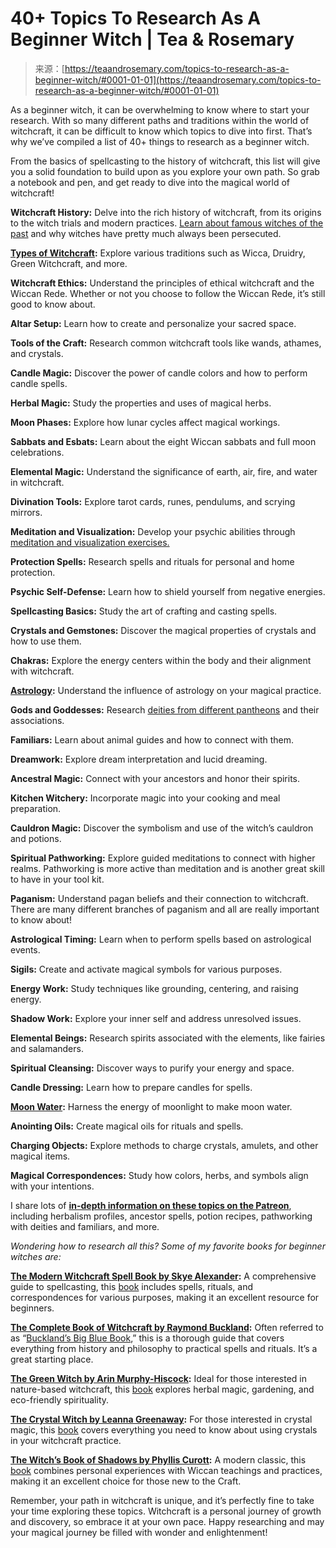 <!--yml
category: 未分类
date: 2024-06-12 18:23:27
-->

# 40+ Topics To Research As A Beginner Witch | Tea & Rosemary

> 来源：[https://teaandrosemary.com/topics-to-research-as-a-beginner-witch/#0001-01-01](https://teaandrosemary.com/topics-to-research-as-a-beginner-witch/#0001-01-01)

As a beginner witch, it can be overwhelming to know where to start your research. With so many different paths and traditions within the world of witchcraft, it can be difficult to know which topics to dive into first. That’s why we’ve compiled a list of 40+ things to research as a beginner witch.

From the basics of spellcasting to the history of witchcraft, this list will give you a solid foundation to build upon as you explore your own path. So grab a notebook and pen, and get ready to dive into the magical world of witchcraft!

**Witchcraft History:** Delve into the rich history of witchcraft, from its origins to the witch trials and modern practices. [Learn about famous witches of the past](https://teaandrosemary.com/famous-witches-in-history/) and why witches have pretty much always been persecuted.

**[Types of Witchcraft](https://teaandrosemary.com/types-of-witches-types-of-witchcraft/):** Explore various traditions such as Wicca, Druidry, Green Witchcraft, and more.

**Witchcraft Ethics:** Understand the principles of ethical witchcraft and the Wiccan Rede. Whether or not you choose to follow the Wiccan Rede, it’s still good to know about.

**Altar Setup:** Learn how to create and personalize your sacred space.

**Tools of the Craft:** Research common witchcraft tools like wands, athames, and crystals.

**Candle Magic:** Discover the power of candle colors and how to perform candle spells.

**Herbal Magic:** Study the properties and uses of magical herbs.

**Moon Phases:** Explore how lunar cycles affect magical workings.

**Sabbats and Esbats:** Learn about the eight Wiccan sabbats and full moon celebrations.

**Elemental Magic:** Understand the significance of earth, air, fire, and water in witchcraft.

**Divination Tools:** Explore tarot cards, runes, pendulums, and scrying mirrors.

**Meditation and Visualization:** Develop your psychic abilities through [meditation and visualization exercises.](https://teaandrosemary.com/types-of-meditation-techniques/)

**Protection Spells:** Research spells and rituals for personal and home protection.

**Psychic Self-Defense:** Learn how to shield yourself from negative energies.

**Spellcasting Basics:** Study the art of crafting and casting spells.

**Crystals and Gemstones:** Discover the magical properties of crystals and how to use them.

**Chakras:** Explore the energy centers within the body and their alignment with witchcraft.

**[Astrology](https://teaandrosemary.com/category/astrology/):** Understand the influence of astrology on your magical practice.

**Gods and Goddesses:** Research [deities from different pantheons](https://teaandrosemary.com/category/witchcraft/deities/) and their associations.

**Familiars:** Learn about animal guides and how to connect with them.

**Dreamwork:** Explore dream interpretation and lucid dreaming.

**Ancestral Magic:** Connect with your ancestors and honor their spirits.

**Kitchen Witchery:** Incorporate magic into your cooking and meal preparation.

**Cauldron Magic:** Discover the symbolism and use of the witch’s cauldron and potions.

**Spiritual Pathworking:** Explore guided meditations to connect with higher realms. Pathworking is more active than meditation and is another great skill to have in your tool kit.

**Paganism:** Understand pagan beliefs and their connection to witchcraft. There are many different branches of paganism and all are really important to know about!

**Astrological Timing:** Learn when to perform spells based on astrological events.

**Sigils:** Create and activate magical symbols for various purposes.

**Energy Work:** Study techniques like grounding, centering, and raising energy.

**Shadow Work:** Explore your inner self and address unresolved issues.

**Elemental Beings:** Research spirits associated with the elements, like fairies and salamanders.

**Spiritual Cleansing:** Discover ways to purify your energy and space.

**Candle Dressing:** Learn how to prepare candles for spells.

**[Moon Water](https://teaandrosemary.com/how-to-make-moon-water/):** Harness the energy of moonlight to make moon water.

**Anointing Oils:** Create magical oils for rituals and spells.

**Charging Objects:** Explore methods to charge crystals, amulets, and other magical items.

**Magical Correspondences:** Study how colors, herbs, and symbols align with your intentions.

I share lots of [**in-depth information on these topics on the Patreon**](https://www.patreon.com/teaandrosemary), including herbalism profiles, ancestor spells, potion recipes, pathworking with deities and familiars, and more.

*Wondering how to research all this? Some of my favorite books for beginner witches are:*

**[The Modern Witchcraft Spell Book by Skye Alexander](https://go.skimresources.com?id=193399X1730719&xs=1&url=https%3A%2F%2Fwww.kobo.com%2Fus%2Fen%2Febook%2Fthe-modern-witchcraft-spell-book-2):** A comprehensive guide to spellcasting, this [book](https://go.skimresources.com?id=193399X1730719&xs=1&url=https%3A%2F%2Fwww.thriftbooks.com%2Fw%2Fthe-modern-witchcraft-spell-book-your-complete-guide-to-crafting-and-casting-spells%2F38369283%2F%23edition%3D66302765) includes spells, rituals, and correspondences for various purposes, making it an excellent resource for beginners.

**[The Complete Book of Witchcraft by Raymond Buckland](https://go.skimresources.com?id=193399X1730719&xs=1&url=https%3A%2F%2Fwww.kobo.com%2Fus%2Fen%2Febook%2Fbuckland-s-complete-book-of-witchcraft):** Often referred to as “[Buckland’s Big Blue Book](https://go.skimresources.com?id=193399X1730719&xs=1&url=https%3A%2F%2Fwww.thriftbooks.com%2Fw%2Fbucklands-complete-book-of-witchcraft-llewellyns-practical-magick_raymond-buckland%2F252453%2F%23edition%3D14652236%26idiq%3D46473601),” this is a thorough guide that covers everything from history and philosophy to practical spells and rituals. It’s a great starting place.

**[The Green Witch by Arin Murphy-Hiscock](https://go.skimresources.com?id=193399X1730719&xs=1&url=https%3A%2F%2Fwww.kobo.com%2Fca%2Fen%2Febook%2Fthe-green-witch-1):** Ideal for those interested in nature-based witchcraft, this [book](https://go.skimresources.com?id=193399X1730719&xs=1&url=https%3A%2F%2Fwww.thriftbooks.com%2Fw%2Fthe-green-witch-your-complete-guide-to-the-natural-magic-of-herbs-flowers-essential-oils-and-more_arin-murphy-hiscock%2F19881516%2F%23edition%3D14768120%26idiq%3D24084467) explores herbal magic, gardening, and eco-friendly spirituality.

**[The Crystal Witch by Leanna Greenaway](https://go.skimresources.com?id=193399X1730719&xs=1&url=https%3A%2F%2Fwww.kobo.com%2Fus%2Fen%2Febook%2Fthe-crystal-witch-3):** For those interested in crystal magic, this [book](https://go.skimresources.com?id=193399X1730719&xs=1&url=https%3A%2F%2Fbookshop.org%2Fp%2Fbooks%2Fthe-crystal-witch-the-magickal-way-to-calm-and-heal-the-body-mind-and-spirit-volume-6-shawn-robbins%2F12371354) covers everything you need to know about using crystals in your witchcraft practice.

**[The Witch’s Book of Shadows by Phyllis Curott](https://go.skimresources.com?id=193399X1730719&xs=1&url=https%3A%2F%2Fwww.kobo.com%2Fus%2Fen%2Febook%2Fbook-of-shadows-21):** A modern classic, this [book](https://go.skimresources.com?id=193399X1730719&xs=1&url=https%3A%2F%2Fwww.thriftbooks.com%2Fw%2Fbook-of-shadows-a-modern-womans-journey-into-the-wisdom-of-witchcraft-and-the-magic-of-the-goddess_phyllis-curott%2F273094%2F%23edition%3D1796417%26idiq%3D4322292) combines personal experiences with Wiccan teachings and practices, making it an excellent choice for those new to the Craft.

Remember, your path in witchcraft is unique, and it’s perfectly fine to take your time exploring these topics. Witchcraft is a personal journey of growth and discovery, so embrace it at your own pace. Happy researching and may your magical journey be filled with wonder and enlightenment!